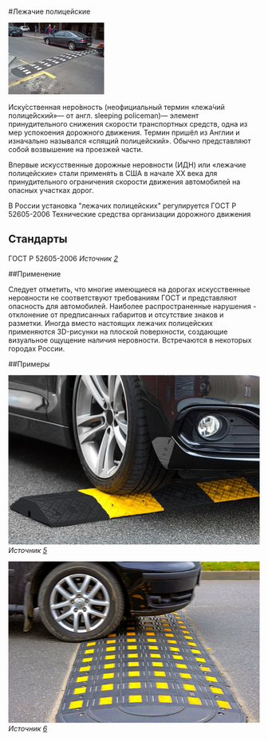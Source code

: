 #Лежачие полицейские


![лежачий полицейский](speed_bumps/img1.png "лежачий полицейский ")

Иску́сственная неро́вность (неофициальный термин «лежа́чий полице́йский»— от англ. sleeping policeman)— элемент принудительного снижения скорости транспортных средств, одна из мер успокоения дорожного движения. Термин пришёл из Англии и изначально назывался «спящий полицейский». Обычно представляют собой возвышение на проезжей части.

Впервые искусственные дорожные неровности (ИДН) или «лежачие полицейские» стали применять в США в начале XX века для принудительного ограничения скорости движения автомобилей на опасных участках дорог.

В России установка "лежачих полицейских" регулируется ГОСТ Р 52605-2006
Технические средства организации дорожного движения


## Стандарты

ГОСТ Р 52605-2006 *Источник [2]* 


##Применение

Следует отметить, что многие имеющиеся на дорогах искусственные неровности не соответствуют требованиям ГОСТ и представляют опасность для автомобилей. Наиболее распространенные нарушения - отклонение от предписанных габаритов и отсутствие знаков и разметки.
Иногда вместо настоящих лежачих полицейских применяются 3D-рисунки на плоской поверхности, создающие визуальное ощущение наличия неровности. Встречаются в некоторых городах России.

##Примеры 

![лежачий полицейский](speed_bumps/img3.png "лежачий полицейский ") *Источник [5]* 

![лежачий полицейский ](speed_bumps/img4.png "лежачий полицейский ") *Источник [6]*



[1]: https://design-project.org/ideas/2013/cheshskoe-moshchenie-kruzheva-nogami
[2]: https://docs.cntd.ru/document/1200048469
[3]: https://ru.wikipedia.org/wiki/%D0%98%D1%81%D0%BA%D1%83%D1%81%D1%81%D1%82%D0%B2%D0%B5%D0%BD%D0%BD%D0%B0%D1%8F_%D0%BD%D0%B5%D1%80%D0%BE%D0%B2%D0%BD%D0%BE%D1%81%D1%82%D1%8C
[5]: https://www.dortec.ru/statji/tot-samyy-lezhachiy-politseyskiy.html
[6]: https://novate.ru/blogs/111219/52702/
